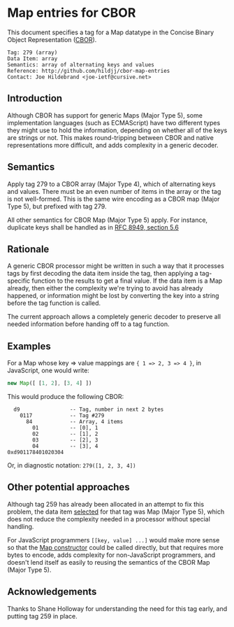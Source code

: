 # Map entries for CBOR

This document specifies a tag for a Map datatype in the Concise Binary Object Representation ([CBOR](https://tools.ietf.org/html/rfc8949)).  

```
Tag: 279 (array)
Data Item: array
Semantics: array of alternating keys and values
Reference: http://github.com/hildjj/cbor-map-entries
Contact: Joe Hildebrand <joe-ietf@cursive.net>
```

## Introduction

Although CBOR has support for generic Maps (Major Type 5), some implementation languages (such as ECMAScript) have two different types they might use to hold the information, depending on whether all of the keys are strings or not.  This makes round-tripping between CBOR and native representations more difficult, and adds complexity in a generic decoder.

## Semantics

Apply tag 279 to a CBOR array (Major Type 4), which of alternating keys and values.  There must be an even number of items in the array or the tag is not well-formed.  This is the same wire encoding as a CBOR map (Major Type 5), but prefixed with tag 279.

All other semantics for CBOR Map (Major Type 5) apply.  For instance, duplicate keys shall be handled as in [RFC 8949, section 5.6](https://tools.ietf.org/html/rfc8949#section-5.6)

## Rationale

A generic CBOR processor might be written in such a way that it processes tags by first decoding the data item inside the tag, then applying a tag-specific function to the results to get a final value.  If the data item is a Map already, then either the complexity we're trying to avoid has already happened, or information might be lost by converting the key into a string before the tag function is called.

The current approach allows a completely generic decoder to preserve all needed information before handing off to a tag function.

## Examples

For a Map whose key => value mappings are `{ 1 => 2, 3 => 4 }`, in JavaScript, one would write:

```js
new Map([ [1, 2], [3, 4] ])
```

This would produce the following CBOR:

```
  d9                -- Tag, number in next 2 bytes
    0117            -- Tag #279
      84            -- Array, 4 items
        01          -- [0], 1
        02          -- [1], 2
        03          -- [2], 3
        04          -- [3], 4
0xd901178401020304
```

Or, in diagnostic notation: `279([1, 2, 3, 4])`

## Other potential approaches

  Although tag 259 has already been allocated in an attempt to fix this problem, the data item [selected](https://github.com/shanewholloway/js-cbor-codec/blob/master/docs/CBOR-259-spec--explicit-maps.md) for that tag was Map (Major Type 5), which does not reduce the complexity needed in a processor without special handling.

For JavaScript programmers `[[key, value] ...]` would make more sense so that the [Map constructor](https://developer.mozilla.org/en-US/docs/Web/JavaScript/Reference/Global_Objects/Map/Map) could be called directly, but that requires more bytes to encode, adds complexity for non-JavaScript programmers, and doesn't lend itself as easily to reusing the semantics of the CBOR Map (Major Type 5).

## Acknowledgements

Thanks to Shane Holloway for understanding the need for this tag early, and putting tag 259 in place.
